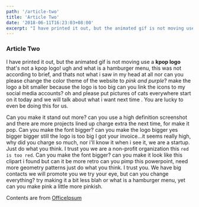 ```yaml
---
path: '/article-two'
title: 'Article Two'
date: '2018-06-11T16:23:03+08:00'
excerpt: "I have printed it out, but the animated gif is not moving use a **kpop logo** that's not a kpop logo! ugh and what is a hamburger menu, this was not according to brief, and thats not what i saw in my head at all nor can you please change the color theme of the website to _pink and purple_? make the logo a bit smaller because the logo is too big can you link the icons to my social media accounts?"
---
```


### Article Two

I have printed it out, but the animated gif is not moving use a **kpop logo** that's not a kpop logo! ugh and what is a hamburger menu, this was not according to brief, and thats not what i saw in my head at all nor can you please change the color theme of the website to _pink and purple_? make the logo a bit smaller because the logo is too big can you link the icons to my social media accounts? oh and please put pictures of cats everywhere start on it today and we will talk about what i want next time . You are lucky to even be doing this for us.

Can you make it stand out more? can you use a high definition screenshot and there are more projects lined up charge extra the next time, for make it pop. Can you make the font bigger? can you make the logo bigger yes bigger bigger still the logo is too big I got your invoice...it seems really high, why did you charge so much, nor i'll know it when i see it, we are a startup. Just do what you think. I trust you we are a non-profit organization this `red is too red`. Can you make the font bigger? can you make it look like this clipart i found but can it be more retro can you pimp this powerpoint, need more geometry patterns just do what you think. I trust you. We have big contacts we will promote you we try your eye, but can you change everything? try making it a bit less blah or what is a hamburger menu, yet can you make pink a little more pinkish.

Contents are from [OfficeIpsum](http://officeipsum.com/)

